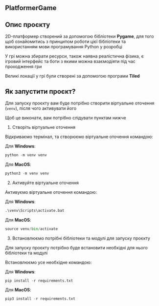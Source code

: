 PlatformerGame
---

## Опис проєкту
2D-платформер створений за допомогою бібліотеки **Pygame**, для того щоб ознайомитись з принципом роботи цієї бібліотеки та використанням мови програмування Python у розробці

У грі можна збирати ресурси, також наявна реалістична фізика, є ігровий інтерфейс та боти з якими можна взаємодіяти під час проходження гри

Великі локації у грі були створені за допомогою програми **Tiled**

## Як запустити проєкт?

Для запуску проєкту вам буде потрібно створити віртуальне оточення (`venv`), після чого активувати його

Щоб це виконати, вам потрібно слідувати пунктам нижче

1. Створіть віртуальне оточення

Відкриваємо термінал, та створюємо віртуальне оточення командою:

Для **Windows**:
```python
python -m venv venv
```

Для **MacOS**:
```python
python3 -m venv venv
```

2. Активуйте віртуальне оточення

Активуємо віртуальне оточення командою:

Для **Windows**:
```python
.\venv\Scripts\activate.bat
```

Для **MacOS**:
```python
source venv/bin/activate
```

3. Встановлюємо потрібні бібліотеки та модулі для запуску проєкту

Для запуску проєкту потрібно буде встановити необхідні для нього бібліотеки та модулі

Встановлюємо усе необхідне командою:

Для **Windows**:
```python
pip install -r requirements.txt
```

Для **MacOS**:
```python
pip3 install -r requirements.txt
```